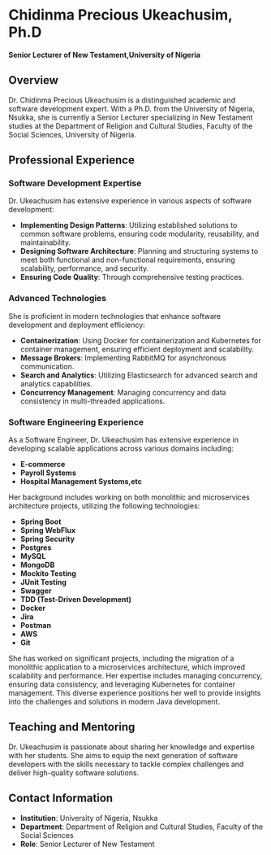 
# Chidinma Precious Ukeachusim, Ph.D

**Senior Lecturer of New Testament,University of Nigeria**

## Overview

Dr. Chidinma Precious Ukeachusim is a distinguished academic and software development expert. With a Ph.D. from the University of Nigeria, Nsukka, she is currently a Senior Lecturer specializing in New Testament studies at the Department of Religion and Cultural Studies, Faculty of the Social Sciences, University of Nigeria.

## Professional Experience

### Software Development Expertise

Dr. Ukeachusim has extensive experience in various aspects of software development:

- **Implementing Design Patterns**: Utilizing established solutions to common software problems, ensuring code modularity, reusability, and maintainability.
- **Designing Software Architecture**: Planning and structuring systems to meet both functional and non-functional requirements, ensuring scalability, performance, and security.
- **Ensuring Code Quality**: Through comprehensive testing practices.

### Advanced Technologies

She is proficient in modern technologies that enhance software development and deployment efficiency:

- **Containerization**: Using Docker for containerization and Kubernetes for container management, ensuring efficient deployment and scalability.
- **Message Brokers**: Implementing RabbitMQ for asynchronous communication.
- **Search and Analytics**: Utilizing Elasticsearch for advanced search and analytics capabilities.
- **Concurrency Management**: Managing concurrency and data consistency in multi-threaded applications.

### Software Engineering Experience

As a Software Engineer, Dr. Ukeachusim has extensive experience in developing scalable applications across various domains including:

- **E-commerce**
- **Payroll Systems**
- **Hospital Management Systems,etc**

Her background includes working on both monolithic and microservices architecture projects, utilizing the following technologies:

- **Spring Boot**
- **Spring WebFlux**
- **Spring Security**
- **Postgres**
- **MySQL**
- **MongoDB**
- **Mockito Testing**
- **JUnit Testing**
- **Swagger**
- **TDD (Test-Driven Development)**
- **Docker**
- **Jira**
- **Postman**
- **AWS**
- **Git**

She has worked on significant projects, including the migration of a monolithic application to a microservices architecture, which improved scalability and performance. Her expertise includes managing concurrency, ensuring data consistency, and leveraging Kubernetes for container management. This diverse experience positions her well to provide insights into the challenges and solutions in modern Java development.

## Teaching and Mentoring

Dr. Ukeachusim is passionate about sharing her knowledge and expertise with her students. She aims to equip the next generation of software developers with the skills necessary to tackle complex challenges and deliver high-quality software solutions.

## Contact Information

- **Institution**: University of Nigeria, Nsukka
- **Department**: Department of Religion and Cultural Studies, Faculty of the Social Sciences
- **Role**: Senior Lecturer of New Testament
